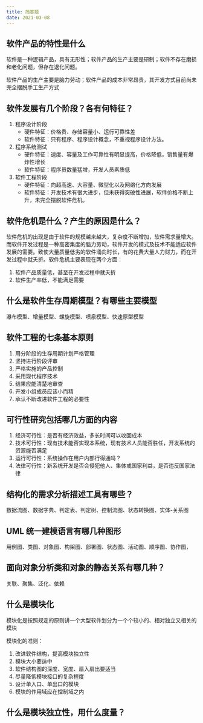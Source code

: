 ```yaml
---
title: 简答题
date: 2021-03-08
---
```


## 软件产品的特性是什么

软件是一种逻辑产品，具有无形性；软件产品的生产主要是研制；软件不存在磨损和老化问题，但存在退化问题。

软件产品的生产主要是脑力劳动；软件产品的成本非常昂贵，其开发方式目前尚未完全摆脱手工生产方式

## 软件发展有几个阶段？各有何特征？

1. 程序设计阶段
   + 硬件特征：价格贵、存储容量小、运行可靠性差
   + 软件特征：只有程序、程序设计概念，不重视程序设计方法。
2. 程序系统测试
   + 硬件特征：速度、容量及工作可靠性有明显提高，价格降低，销售量有爆炸性增长
   + 软件特征：程序员数量猛增，开发人员素质低
3. 软件工程阶段
   + 硬件特征：向超高速、大容量、微型化以及网络化方向发展
   + 软件特征：开发技术有很大进步，但未获得突破性进展，软件价格不断上升，未完全摆脱软件危机。

## 软件危机是什么？产生的原因是什么？

软件危机的出现是由于软件的规模越来越大，复杂度不断增加，软件需求量增大。而软件开发过程是一种高密集度的脑力劳动，软件开发的模式及技术不能适应软件发展的需要。致使大量质量低劣的软件涌向时长，有的花费大量人力财力，而在开发过程中就夭折。软件危机主要表现在两个方面：

1. 软件产品质量低，甚至在开发过程中就夭折
2. 软件生产率低，不能满足需要

## 什么是软件生存周期模型？有哪些主要模型

瀑布模型、增量模型、螺旋模型、喷泉模型、快速原型模型

## 软件工程的七条基本原则

1. 用分阶段的生存周期计划严格管理
2. 坚持进行阶段评审
3. 严格实施的产品控制
4. 采用现代程序技术
5. 结果应能清楚地审查
6. 开发小组成员应该小而精
7. 承认不断改进软件工程的必要性

## 可行性研究包括哪几方面的内容

1. 经济可行性：是否有经济效益，多长时间可以收回成本
2. 技术可行性：现有技术能否实现本系统，现有技术人员能否胜任，开发系统的资源能否满足
3. 运行可行性：系统操作在用户内部行得通吗？
4. 法律可行性：新系统开发是否会侵犯他人、集体或国家利益，是否违反国家法律

## 结构化的需求分析描述工具有哪些？

数据流图、数据字典、判定表、判定树、控制流图、状态转换图、实体-关系图

## UML 统一建模语言有哪几种图形

用例图、类图、对象图、构架图、部署图、状态图、活动图、顺序图、协作图，

## 面向对象分析类和对象的静态关系有哪几种？

关联、聚集、泛化、依赖

## 什么是模块化

模块化是按照规定的原则讲一个大型软件划分为一个个较小的、相对独立又相关的模块

模块化的准则：

1. 改进软件结构，提高模块独立性
2. 模块大小要适中
3. 软件结构图的深度、宽度、扇入扇出要适当
4. 尽量降低模块接口的复杂程度
5. 设计单入口、单出口的模块
6. 模块的作用域应在控制域之内

## 什么是模块独立性，用什么度量？



